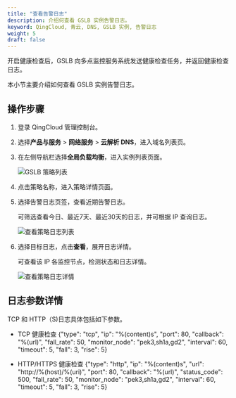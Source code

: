 ```yaml
---
title: "查看告警日志"
description: 介绍何查看 GSLB 实例告警日志。
keyword: QingCloud, 青云, DNS, GSLB 实例, 告警日志
weight: 5
draft: false
---
```


开启健康检查后，GSLB 向多点监控服务系统发送健康检查任务，并返回健康检查日志。

本小节主要介绍如何查看 GSLB 实例告警日志。

## 操作步骤

1. 登录 QingCloud 管理控制台。
2. 选择**产品与服务** > **网络服务** > **云解析 DNS**，进入域名列表页。
3. 在左侧导航栏选择**全局负载均衡**，进入实例列表页面。
   
   ![GSLB 策略列表](../_image/gslb_policy_list.png)
   
4. 点击策略名称，进入策略详情页面。
5. 选择告警日志页签，查看近期告警日志。
   
   可筛选查看今日、最近7天、最近30天的日志，并可根据 IP 查询日志。
   
   ![查看策略日志列表](../_image/gslb_alarmlog.png)

6. 选择目标日志，点击**查看**，展开日志详情。
   
   可查看该 IP 各监控节点，检测状态和日志详情。
   
   ![查看策略日志详情](../_image/gslb_alarmlog_detail.png)

## 日志参数详情

TCP 和 HTTP（S)日志具体包括如下参数。

- TCP 健康检查
   {"type": "tcp", "ip": "%(content)s", "port": 80, "callback": "%(url)", "fall_rate": 50, "monitor_node": "pek3,sh1a,gd2", "interval": 60, "timeout": 5, "fall": 3, "rise": 5}

- HTTP/HTTPS 健康检查
   {"type": "http", "ip": "%(content)s", "url": "http://%(host)/%(uri)", "port": 80, "callback": "%(url)", "status_code": 500, "fall_rate": 50, "monitor_node": "pek3,sh1a,gd2", "interval": 60, "timeout": 5, "fall": 3, "rise": 5}